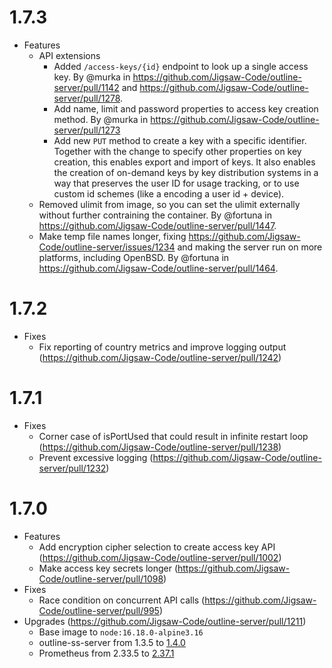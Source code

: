 # 1.7.3
- Features
  - API extensions
    - Added `/access-keys/{id}` endpoint to look up a single access key. By @murka in https://github.com/Jigsaw-Code/outline-server/pull/1142 and https://github.com/Jigsaw-Code/outline-server/pull/1278.
    - Add name, limit and password properties to access key creation method. By @murka in https://github.com/Jigsaw-Code/outline-server/pull/1273
    - Add new `PUT` method to create a key with a specific identifier. Together with the change to specify other properties on key creation, this enables export and import of keys. It also enables the
creation of on-demand keys by key distribution systems in a way that preserves the user ID for usage tracking, or to use custom id schemes (like a encoding a user id + device).
  - Removed ulimit from image, so you can set the ulimit externally without further contraining the container. By @fortuna in https://github.com/Jigsaw-Code/outline-server/pull/1447.
  - Make temp file names longer, fixing https://github.com/Jigsaw-Code/outline-server/issues/1234 and making the server run on more platforms, including OpenBSD. By @fortuna in https://github.com/Jigsaw-Code/outline-server/pull/1464.

# 1.7.2
- Fixes
  - Fix reporting of country metrics and improve logging output (https://github.com/Jigsaw-Code/outline-server/pull/1242)

# 1.7.1
- Fixes
  - Corner case of isPortUsed that could result in infinite restart loop (https://github.com/Jigsaw-Code/outline-server/pull/1238)
  - Prevent excessive logging (https://github.com/Jigsaw-Code/outline-server/pull/1232)

# 1.7.0

- Features
  - Add encryption cipher selection to create access key API (https://github.com/Jigsaw-Code/outline-server/pull/1002)
  - Make access key secrets longer (https://github.com/Jigsaw-Code/outline-server/pull/1098)
- Fixes
  - Race condition on concurrent API calls (https://github.com/Jigsaw-Code/outline-server/pull/995)
- Upgrades (https://github.com/Jigsaw-Code/outline-server/pull/1211)
  - Base image to `node:16.18.0-alpine3.16`
  - outline-ss-server from 1.3.5 to [1.4.0](https://github.com/Jigsaw-Code/outline-ss-server/releases/tag/v1.4.0)
  - Prometheus from 2.33.5 to [2.37.1](https://github.com/prometheus/prometheus/releases/tag/v2.37.1)
